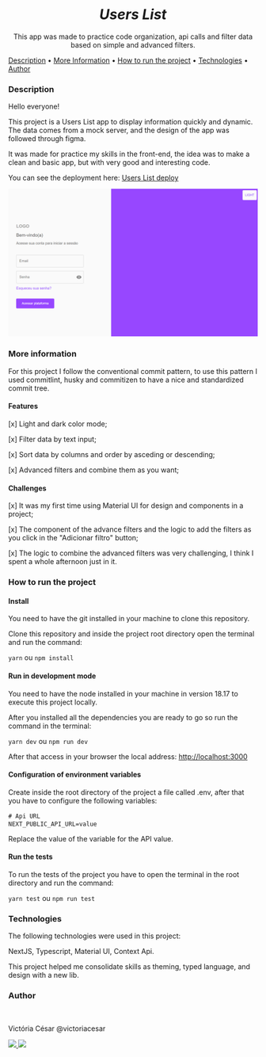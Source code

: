 <h1 align="center"><em>Users List</em></h1>
<p align="center">This app was made to practice code organization, api calls and filter data based on simple and advanced filters.</p>

<p align="left">
 <a href="#description">Description</a> • 
  <a href="#more-information">More Information</a> • 
  <a href="#how-to-run-the-project">How to run the project</a> • 
 <a href="#technologies">Technologies</a> • 
 <a href="#author">Author</a>
</p>

### Description

<p>Hello everyone!</p>
<p>This project is a Users List app to display information quickly and dynamic. The data comes from a mock server, and the design of the app was followed through figma.<p>
<p>It was made for practice my skills in the front-end, the idea was to make a clean and basic app, but with very good and interesting code.</p>

<p>You can see the deployment here: <a href="https://users-list-mocha.vercel.app/">Users List deploy</a></p>

<img src="./src/assets/users-list-example.png"></img>

### More information

For this project I follow the conventional commit pattern, to use this pattern I used commitlint, husky and commitizen to have a nice and standardized commit tree.

#### Features

<p>[x] Light and dark color mode;</p>
<p>[x] Filter data by text input;</p>
<p>[x] Sort data by columns and order by asceding or descending;</p>
<p>[x] Advanced filters and combine them as you want;</p>

#### Challenges

<p>[x] It was my first time using Material UI for design and components in a project;</p>
<p>[x] The component of the advance filters and the logic to add the filters as you click in the "Adicionar filtro" button;</p>
<p>[x] The logic to combine the advanced filters was very challenging, I think I spent a whole afternoon just in it.</p>

### How to run the project

#### Install

You need to have the git installed in your machine to clone this repository.

Clone this repository and inside the project root directory open the terminal and run the command:

`yarn` ou `npm install`

#### Run in development mode

You need to have the node installed in your machine in version 18.17 to execute this project locally.

After you installed all the dependencies you are ready to go so run the command in the terminal:

`yarn dev` ou `npm run dev`

After that access in your browser the local address: <a href="http://localhost:3000">http://localhost:3000</a>

#### Configuration of environment variables

Create inside the root directory of the project a file called .env, after that you have to configure the following variables:

```
# Api URL
NEXT_PUBLIC_API_URL=value
```

Replace the value of the variable for the API value.

#### Run the tests

To run the tests of the project you have to open the terminal in the root directory and run the command:

`yarn test` ou `npm run test`

### Technologies

The following technologies were used in this project:

NextJS, Typescript, Material UI, Context Api.

This project helped me consolidate skills as theming, typed language, and design with a new lib.

### Author

<a href="https://github.com/victoriacesar" rel="nofollow">
 <img src="https://avatars.githubusercontent.com/u/52262828?v=4" width="100px;" alt="" style="max-width:100%;">
 <br>
</a>
<p>Victória César @victoriacesar</p>
<a href="mailto:victoriacesaras@gmail.com">
  <img src="https://img.shields.io/badge/Gmail-D14836?style=for-the-badge&logo=gmail&logoColor=white&link=mailto:victoriacesaras@gmail.com" />
</a><a href="https://github.com/victoriacesar">
  <img src="https://img.shields.io/badge/GitHub-100000?style=for-the-badge&logo=github&logoColor=white&link=https://github.com/victoriacesar"/>
<a>
